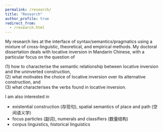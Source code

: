 ```yaml
---
permalink: /research/
title: "Research"
author_profile: true
redirect_from: 
  - /research.html
---
```



My research lies at the interface of syntax/semantics/pragmatics using a mixture of cross-linguistic, theoretical, and empirical methods. My doctoral dissertation deals with locative inversion in Mandarin Chinese, with a particular focus on the question of 

(1) how to characterise the semantic relationship between locative inversion and the uninverted construction,  
(2) what motivates the choice of locative inversion over its alternative construction, and  
(3) what characterises the verbs found in locative inversion. 

I am also interested in


* existential construction (存现句), spatial semantics of place and path (空间语义学)
* focus particles (副词), numerals and classifiers (数量结构)
* corpus linguistics, historical linguistics


